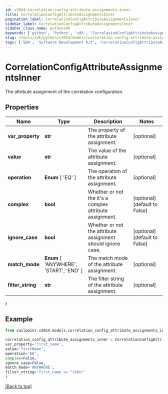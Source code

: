 ```yaml
---
id: v2024-correlation-config-attribute-assignments-inner
title: CorrelationConfigAttributeAssignmentsInner
pagination_label: CorrelationConfigAttributeAssignmentsInner
sidebar_label: CorrelationConfigAttributeAssignmentsInner
sidebar_class_name: pythonsdk
keywords: ['python', 'Python', 'sdk', 'CorrelationConfigAttributeAssignmentsInner', 'V2024CorrelationConfigAttributeAssignmentsInner'] 
slug: /tools/sdk/python/v2024/models/correlation-config-attribute-assignments-inner
tags: ['SDK', 'Software Development Kit', 'CorrelationConfigAttributeAssignmentsInner', 'V2024CorrelationConfigAttributeAssignmentsInner']
---
```


# CorrelationConfigAttributeAssignmentsInner

The attribute assignment of the correlation configuration.

## Properties

Name | Type | Description | Notes
------------ | ------------- | ------------- | -------------
**var_property** | **str** | The property of the attribute assignment. | [optional] 
**value** | **str** | The value of the attribute assignment. | [optional] 
**operation** |  **Enum** [  'EQ' ] | The operation of the attribute assignment. | [optional] 
**complex** | **bool** | Whether or not the it's a complex attribute assignment. | [optional] [default to False]
**ignore_case** | **bool** | Whether or not the attribute assignment should ignore case. | [optional] [default to False]
**match_mode** |  **Enum** [  'ANYWHERE',    'START',    'END' ] | The match mode of the attribute assignment. | [optional] 
**filter_string** | **str** | The filter string of the attribute assignment. | [optional] 
}

## Example

```python
from sailpoint.v2024.models.correlation_config_attribute_assignments_inner import CorrelationConfigAttributeAssignmentsInner

correlation_config_attribute_assignments_inner = CorrelationConfigAttributeAssignmentsInner(
var_property='first_name',
value='firstName',
operation='EQ',
complex=False,
ignore_case=False,
match_mode='ANYWHERE',
filter_string='first_name == "John"'
)

```
[[Back to top]](#) 

